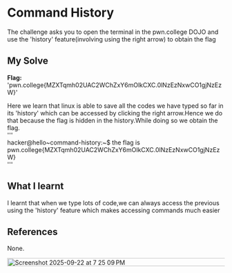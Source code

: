 # Command History
The challenge asks you to open the terminal in the pwn.college DOJO and use the 'history' feature(involving using the right arrow) to obtain the flag

## My Solve
**Flag:** 'pwn.college{MZXTqmh02UAC2WChZxY6mOlkCXC.0lNzEzNxwCO1gjNzEzW}'

Here we learn that linux is able to save all the codes we have typed so far in its 'history' which can be accessed by clicking the right arrow.Hence we do that because the flag is hidden in the history.While doing so we obtain the flag.  
'''  
hacker@hello~command-history:~$ the flag is pwn.college{MZXTqmh02UAC2WChZxY6mOlkCXC.0lNzEzNxwCO1gjNzEzW}  
'''  

## What I learnt
I learnt that when we type lots of code,we can always access the previous using the 'history' feature which makes accessing commands much easier  

## References
None.

<img width="753" height="19" alt="Screenshot 2025-09-22 at 7 25 09 PM" src="https://github.com/user-attachments/assets/6188f15b-8e26-401b-94bb-58be049e45a2" />

